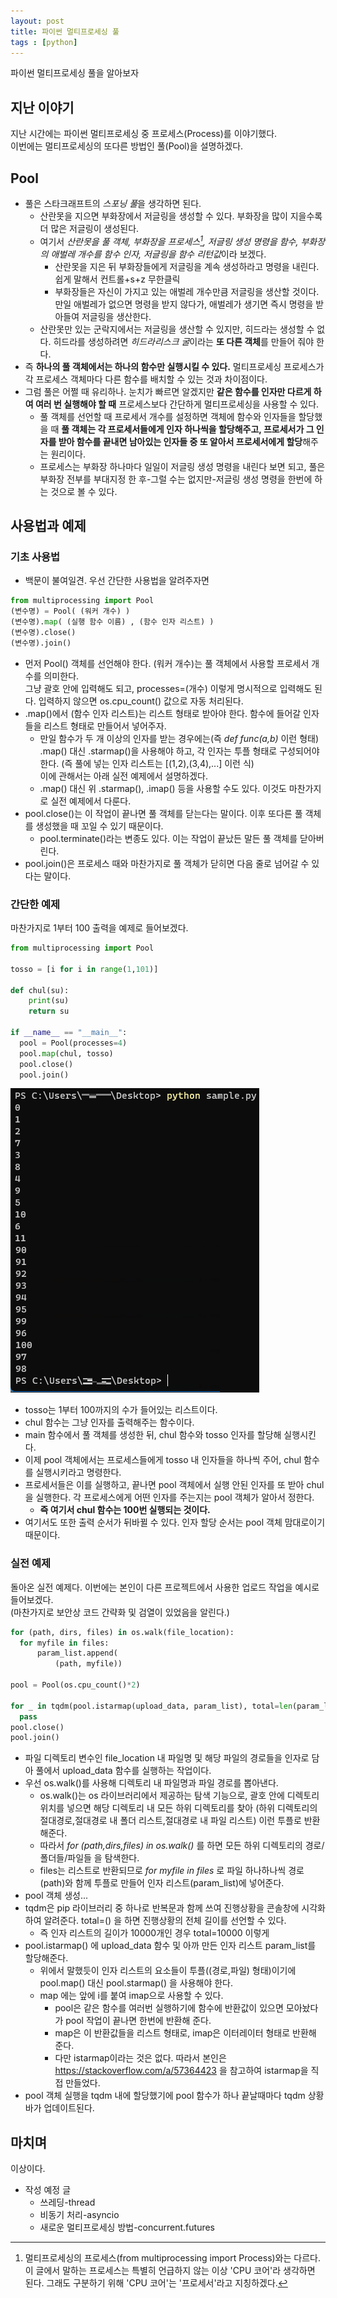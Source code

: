 ```yaml
---
layout: post
title: 파이썬 멀티프로세싱 풀
tags : [python]
---
```


파이썬 멀티프로세싱 풀을 알아보자
<!--excerpt-->
## 지난 이야기
지난 시간에는 파이썬 멀티프로세싱 중 프로세스(Process)를 이야기했다.  
이번에는 멀티프로세싱의 또다른 방법인 풀(Pool)을 설명하겠다.

## Pool
* 풀은 스타크래프트의 *스포닝 풀*을 생각하면 된다.
  * 산란못을 지으면 부화장에서 저글링을 생성할 수 있다. 부화장을 많이 지을수록 더 많은 저글링이 생성된다.  
  * 여기서 *산란못을 풀 객체, 부화장을 프로세스[^1], 저글링 생성 명령을 함수, 부화장의 애벌레 개수를 함수 인자, 저글링을 함수 리턴값*이라 보겠다.
    * 산란못을 지은 뒤 부화장들에게 저글링을 계속 생성하라고 명령을 내린다. 쉽게 말해서 컨트롤+s+z 무한클릭
    * 부화장들은 자신이 가지고 있는 애벌레 개수만큼 저글링을 생산할 것이다. 만일 애벌레가 없으면 명령을 받지 않다가, 애벌레가 생기면 즉시 명령을 받아들여 저글링을 생산한다.
  * 산란못만 있는 군락지에서는 저글링을 생산할 수 있지만, 히드라는 생성할 수 없다. 히드라를 생성하려면 *히드라리스크 굴*이라는 **또 다른 객체**를 만들어 줘야 한다. 
* 즉 **하나의 풀 객체에서는 하나의 함수만 실행시킬 수 있다.** 멀티프로세싱 프로세스가 각 프로세스 객체마다 다른 함수를 배치할 수 있는 것과 차이점이다.
* 그럼 풀은 어쩔 때 유리하나. 눈치가 빠르면 알겠지만 **같은 함수를 인자만 다르게 하여 여러 번 실행해야 할 때** 프로세스보다 간단하게 멀티프로세싱을 사용할 수 있다.
  * 풀 객체를 선언할 때 프로세서 개수를 설정하면 객체에 함수와 인자들을 할당했을 때 **풀 객체는 각 프로세서들에게 인자 하나씩을 할당해주고, 프로세서가 그 인자를 받아 함수를 끝내면 남아있는 인자들 중 또 알아서 프로세서에게 할당**해주는 원리이다.
  * 프로세스는 부화장 하나마다 일일이 저글링 생성 명령을 내린다 보면 되고, 풀은 부화장 전부를 부대지정 한 후-그럴 수는 없지만-저글링 생성 명령을 한번에 하는 것으로 볼 수 있다.

## 사용법과 예제

### 기초 사용법
* 백문이 불여일견. 우선 간단한 사용법을 알려주자면

```python
from multiprocessing import Pool
(변수명) = Pool( (워커 개수) )
(변수명).map( (실행 함수 이름) , (함수 인자 리스트) )
(변수명).close()
(변수명).join()
```

  * 먼저 Pool() 객체를 선언해야 한다. (워커 개수)는 풀 객체에서 사용할 프로세서 개수를 의미한다.  
    그냥 괄호 안에 입력해도 되고, processes=(개수) 이렇게 명시적으로 입력해도 된다. 입력하지 않으면 os.cpu_count() 값으로 자동 처리된다.
  * .map()에서 (함수 인자 리스트)는 리스트 형태로 받아야 한다. 함수에 들어갈 인자들을 리스트 형태로 만들어서 넣어주자.
    * 만일 함수가 두 개 이상의 인자를 받는 경우에는(즉 *def func(a,b)* 이런 형태) .map() 대신 .starmap()을 사용해야 하고, 각 인자는 투플 형태로 구성되어야 한다. (즉 풀에 넣는 인자 리스트는 [(1,2),(3,4),...] 이런 식)  
    이에 관해서는 아래 실전 예제에서 설명하겠다.
    * .map() 대신 위 .starmap(), .imap() 등을 사용할 수도 있다. 이것도 마찬가지로 실전 예제에서 다룬다.
  * pool.close()는 이 작업이 끝나면 풀 객체를 닫는다는 말이다. 이후 또다른 풀 객체를 생성했을 때 꼬일 수 있기 때문이다.
    * pool.terminate()라는 변종도 있다. 이는 작업이 끝났든 말든 풀 객체를 닫아버린다.
  * pool.join()은 프로세스 때와 마찬가지로 풀 객체가 닫히면 다음 줄로 넘어갈 수 있다는 말이다.

### 간단한 예제
마찬가지로 1부터 100 출력을 예제로 들어보겠다. 

```python
from multiprocessing import Pool

tosso = [i for i in range(1,101)]

def chul(su):
    print(su)
    return su

if __name__ == "__main__":
  pool = Pool(processes=4)
  pool.map(chul, tosso)
  pool.close()
  pool.join()
```

![py2-img1](/images/posts/python2-img1.png)  
* tosso는 1부터 100까지의 수가 들어있는 리스트이다.
* chul 함수는 그냥 인자를 출력해주는 함수이다.
* main 함수에서 풀 객체를 생성한 뒤, chul 함수와 tosso 인자를 할당해 실행시킨다.
* 이제 pool 객체에서는 프로세스들에게 tosso 내 인자들을 하나씩 주어, chul 함수를 실행시키라고 명령한다.
* 프로세서들은 이를 실행하고, 끝나면 pool 객체에서 실행 안된 인자를 또 받아 chul을 실행한다. 각 프로세스에게 어떤 인자를 주는지는 pool 객체가 알아서 정한다.
  * **즉 여기서 chul 함수는 100번 실행되는 것이다.**
* 여기서도 또한 출력 순서가 뒤바뀔 수 있다. 인자 할당 순서는 pool 객체 맘대로이기 때문이다.

### 실전 예제
돌아온 실전 예제다. 이번에는 본인이 다른 프로젝트에서 사용한 업로드 작업을 예시로 들어보겠다.  
(마찬가지로 보안상 코드 간략화 및 검열이 있었음을 알린다.)
```python
for (path, dirs, files) in os.walk(file_location):
  for myfile in files:
      param_list.append(
          (path, myfile))

pool = Pool(os.cpu_count()*2)

for _ in tqdm(pool.istarmap(upload_data, param_list), total=len(param_list)):
  pass
pool.close()
pool.join()
```
* 파일 디렉토리 변수인 file_location 내 파일명 및 해당 파일의 경로들을 인자로 담아 풀에서 upload_data 함수를 실행하는 작업이다.
* 우선 os.walk()를 사용해 디렉토리 내 파일명과 파일 경로를 뽑아낸다.
  * os.walk()는 os 라이브러리에서 제공하는 탐색 기능으로, 괄호 안에 디렉토리 위치를 넣으면 해당 디렉토리 내 모든 하위 디렉토리를 찾아 (하위 디렉토리의 절대경로,절대경로 내 폴더 리스트,절대경로 내 파일 리스트) 이런 투플로 반환해준다.
  * 따라서 *for (path,dirs,files) in os.walk()* 를 하면 모든 하위 디렉토리의 경로/폴더들/파일들 을 탐색한다.
  * files는 리스트로 반환되므로 *for myfile in files* 로 파일 하나하나씩 경로(path)와 함께 투플로 만들어 인자 리스트(param_list)에 넣어준다.
* pool 객체 생성...
* tqdm은 pip 라이브러리 중 하나로 반복문과 함께 쓰여 진행상황을 콘솔창에 시각화하여 알려준다. total=() 을 하면 진행상황의 전체 길이를 선언할 수 있다.
  * 즉 인자 리스트의 길이가 10000개인 경우 total=10000 이렇게
* pool.istarmap() 에 upload_data 함수 및 아까 만든 인자 리스트 param_list를 할당해준다.
  * 위에서 말했듯이 인자 리스트의 요소들이 투플((경로,파일) 형태)이기에 pool.map() 대신 pool.starmap() 을 사용해야 한다.
  * map 에는 앞에 i를 붙여 imap으로 사용할 수 있다.  
    * pool은 같은 함수를 여러번 실행하기에 함수에 반환값이 있으면 모아놨다가 pool 작업이 끝나면 한번에 반환해 준다.
    * map은 이 반환값들을 리스트 형태로, imap은 이터레이터 형태로 반환해 준다.
    * 다만 istarmap이라는 것은 없다. 따라서 본인은 <https://stackoverflow.com/a/57364423> 을 참고하여 istarmap을 직접 만들었다.
* pool 객체 실행을 tqdm 내에 할당했기에 pool 함수가 하나 끝날때마다 tqdm 상황 바가 업데이트된다.

## 마치며
이상이다.
* 작성 예정 글
  * 쓰레딩-thread
  * 비동기 처리-asyncio
  * 새로운 멀티프로세싱 방법-concurrent.futures


[^1]: 멀티프로세싱의 프로세스(from multiprocessing import Process)와는 다르다. 이 글에서 말하는 프로세스는 특별히 언급하지 않는 이상 'CPU 코어'라 생각하면 된다. 그래도 구분하기 위해 'CPU 코어'는 '프로세서'라고 지칭하겠다.